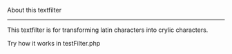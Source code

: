 About this textfilter
***********************************


This textfilter is for transforming
latin characters into crylic characters.

Try how it works in testFilter.php